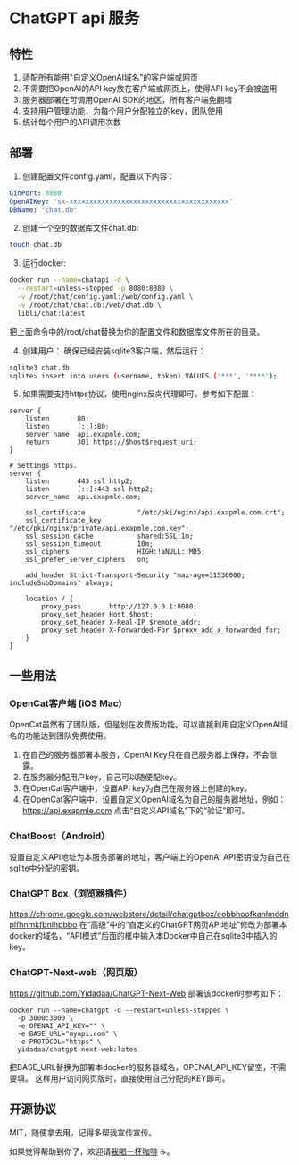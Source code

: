 # ChatGPT api 服务
## 特性
1. 适配所有能用"自定义OpenAI域名"的客户端或网页
2. 不需要把OpenAI的API key放在客户端或网页上，使得API key不会被盗用
3. 服务器部署在可调用OpenAI SDK的地区，所有客户端免翻墙
4. 支持用户管理功能，为每个用户分配独立的key，团队使用
5. 统计每个用户的API调用次数

## 部署
1. 创建配置文件config.yaml，配置以下内容：
```yaml
GinPort: 8080
OpenAIKey: "sk-xxxxxxxxxxxxxxxxxxxxxxxxxxxxxxxxxxxxxxxx"
DBName: "chat.db"
```

2. 创建一个空的数据库文件chat.db:
```bash
touch chat.db
```

3. 运行docker:
```bash
docker run --name=chatapi -d \
  --restart=unless-stopped -p 8080:8080 \
  -v /root/chat/config.yaml:/web/config.yaml \
  -v /root/chat/chat.db:/web/chat.db \
  libli/chat:latest
```
把上面命令中的/root/chat替换为你的配置文件和数据库文件所在的目录。

4. 创建用户：
确保已经安装sqlite3客户端，然后运行：
```bash
sqlite3 chat.db
sqlite> insert into users (username, token) VALUES ('***', '****');
```

5. 如果需要支持https协议，使用nginx反向代理即可。参考如下配置：
```nginx
server {
    listen       80;
    listen       [::]:80;
    server_name  api.exapmle.com;
    return       301 https://$host$request_uri;
}

# Settings https.
server {
    listen       443 ssl http2;
    listen       [::]:443 ssl http2;
    server_name  api.exapmle.com;

    ssl_certificate             "/etc/pki/nginx/api.exapmle.com.crt";
    ssl_certificate_key         "/etc/pki/nginx/private/api.exapmle.com.key";
    ssl_session_cache           shared:SSL:1m;
    ssl_session_timeout         10m;
    ssl_ciphers                 HIGH:!aNULL:!MD5;
    ssl_prefer_server_ciphers   on;

    add_header Strict-Transport-Security "max-age=31536000; includeSubDomains" always;

    location / {
        proxy_pass       http://127.0.0.1:8080;
        proxy_set_header Host $host;
        proxy_set_header X-Real-IP $remote_addr;
        proxy_set_header X-Forwarded-For $proxy_add_x_forwarded_for;
    }
}
```

## 一些用法
### OpenCat客户端 (iOS Mac)

OpenCat虽然有了团队版，但是划在收费版功能。可以直接利用自定义OpenAI域名的功能达到团队免费使用。
1. 在自己的服务器部署本服务，OpenAI Key只在自己服务器上保存，不会泄露。
2. 在服务器分配用户key，自己可以随便配key。
3. 在OpenCat客户端中，设置API key为自己在服务器上创建的key。
4. 在OpenCat客户端中，设置自定义OpenAI域名为自己的服务器地址，例如：https://api.exapmle.com 点击“自定义API域名”下的“验证”即可。

### ChatBoost（Android）

设置自定义API地址为本服务部署的地址，客户端上的OpenAI API密钥设为自己在sqlite中分配的密钥。

### ChatGPT Box（浏览器插件）
https://chrome.google.com/webstore/detail/chatgptbox/eobbhoofkanlmddnplfhnmkfbnlhpbbo
在“高级”中的“自定义的ChatGPT网页API地址”修改为部署本docker的域名，“API模式”后面的框中输入本Docker中自己在sqlite3中插入的key。

### ChatGPT-Next-web（网页版）
https://github.com/Yidadaa/ChatGPT-Next-Web
部署该docker时参考如下：
```
docker run --name=chatgpt -d --restart=unless-stopped \
  -p 3000:3000 \
  -e OPENAI_API_KEY="" \
  -e BASE_URL="myapi.com" \
  -e PROTOCOL="https" \
  yidadaa/chatgpt-next-web:lates
```
把BASE_URL替换为部署本docker的服务器域名，OPENAI_API_KEY留空，不需要填。
这样用户访问网页版时，直接使用自己分配的KEY即可。


## 开源协议
MIT，随便拿去用，记得多帮我宣传宣传。

如果觉得帮助到你了，欢迎请[我喝一杯咖啡](https://github.com/libli/buy-me-a-coffee) ☕️。
